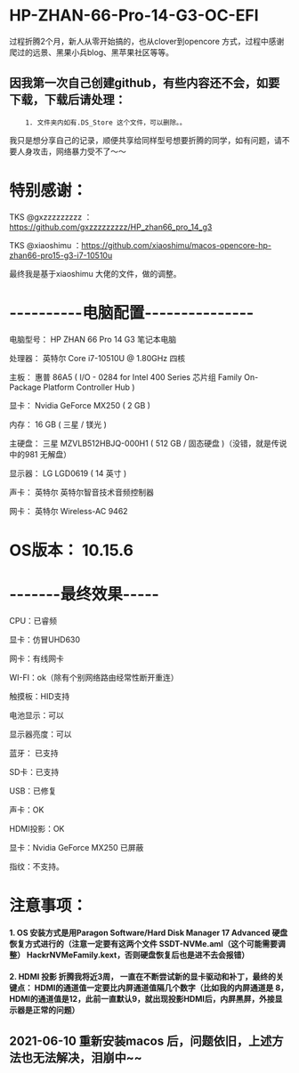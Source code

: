# HP-ZHAN-66-Pro-14-G3-OC-EFI
过程折腾2个月，新人从零开始搞的，也从clover到opencore 方式，过程中感谢爬过的远景、黑果小兵blog、黑苹果社区等等。

## 因我第一次自己创建github，有些内容还不会，如要下载，下载后请处理：
        1. 文件夹内如有.DS_Store 这个文件，可以删除。。 
   我只是想分享自己的记录，顺便共享给同样型号想要折腾的同学，如有问题，请不要人身攻击，网络暴力受不了～～


# 特别感谢：
    
   TKS @gxzzzzzzzzz  ：https://github.com/gxzzzzzzzzz/HP_zhan66_pro_14_g3     
   
   TKS @xiaoshimu ：https://github.com/xiaoshimu/macos-opencore-hp-zhan66-pro15-g3-i7-10510u
    
   最终我是基于xiaoshimu 大佬的文件，做的调整。

# ----------电脑配置---------------
  电脑型号：            HP ZHAN 66 Pro 14 G3 笔记本电脑
  
  处理器：              英特尔 Core i7-10510U @ 1.80GHz 四核
  
  主板：                惠普 86A5 ( I/O - 0284 for Intel 400 Series 芯片组 Family On-Package Platform Controller Hub )
  
  显卡：                Nvidia GeForce MX250 ( 2 GB )
  
  内存：                16 GB ( 三星 / 镁光 )
  
  主硬盘：              三星 MZVLB512HBJQ-000H1 ( 512 GB / 固态硬盘 )（没错，就是传说中的981 无解盘）
  
  显示器：              LG LGD0619 ( 14 英寸  )
  
  声卡：                英特尔 英特尔智音技术音频控制器
  
  网卡：                英特尔 Wireless-AC 9462
  
  # OS版本：            10.15.6 
  
  
#  -------最终效果-----

  CPU：已睿频
  
  显卡：仿冒UHD630
  
  网卡：有线网卡
  
  WI-FI：ok（除有个别网络路由经常性断开重连）
  
  触摸板：HID支持
  
  电池显示：可以
  
  显示器亮度：可以
  
  蓝牙： 已支持
  
  SD卡：已支持
  
  USB：已修复
  
  声卡：OK
  
  HDMI投影：OK

显卡：Nvidia GeForce MX250 已屏蔽

指纹：不支持。


# 注意事项：
####  1. OS 安装方式是用Paragon Software/Hard Disk Manager 17 Advanced 硬盘恢复方式进行的（注意一定要有这两个文件 SSDT-NVMe.aml（这个可能需要调整） HackrNVMeFamily.kext，否则硬盘恢复后也是进不去会报错）
 
#### 2. HDMI 投影 折腾我将近3周， 一直在不断尝试新的显卡驱动和补丁，最终的关键点： HDMI的通道值一定要比内屏通道值隔几个数字（比如我的内屏通道是 8，HDMI的通道值是12，此前一直默认9，就出现投影HDMI后，内屏黑屏，外接显示器是正常的问题）
 
  ## 2021-06-10 重新安装macos 后，问题依旧，上述方法也无法解决，泪崩中~~

